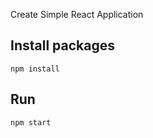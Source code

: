 Create Simple React Application

## Install packages

```
npm install

```

## Run
```
npm start
```
